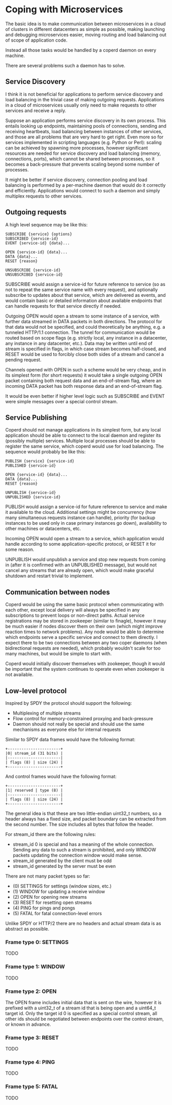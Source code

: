 # Coping with Microservices

The basic idea is to make communication between microservices in a cloud of clusters in different datacenters as simple as possible, making launching and debugging microservices easier, moving routing and load balancing out of scope of application code.

Instead all those tasks would be handled by a coperd daemon on every machine.

There are several problems such a daemon has to solve.

## Service Discovery

I think it is not beneficial for applications to perform service discovery and load balancing in the trivial case of making outgoing requests. Applications in a cloud of microservices usually only need to make requests to other services and receive a reply.

Suppose an application performs service discovery in its own process. This entails looking up endpoints, maintaining pools of connections, sending and receiving heartbeats, load balancing between instances of other services, and those are all problems that are very hard to get right. Even more so for services implemented in scripting languages (e.g. Python or Perl): scaling can be achieved by spawning more processes, however significant resources are needed for service discovery and load balancing (memory, connections, ports), which cannot be shared between processes, so it becomes a back-pressure that prevents scaling beyond some number of processes.

It might be better if service discovery, connection pooling and load balancing is performed by a per-machine daemon that would do it correctly and efficiently. Applications would connect to such a daemon and simply multiplex requests to other services.

## Outgoing requests

A high level sequence may be like this:

    SUBSCRIBE {service} {options}
    SUBSCRIBED {service-id}
    EVENT {service-id} {data}...

    OPEN {service-id} {data}...
    DATA {data}...
    RESET {reason}

    UNSUBSCRIBE {service-id}
    UNSUBSCRIBED {service-id}

SUBSCRIBE would assign a service-id for future reference to service (so as not to repeat the same service name with every request), and optionally subscribe to updates about that service, which are delivered as events, and would contain basic or detailed information about available endpoints that can handle requests for that service directly if needed.

Outgoing OPEN would open a stream to some instance of a service, with further data streamed in DATA packets in both directions. The protocol for that data would not be specified, and could theoretically be anything, e.g. a tunneled HTTP/1.1 connection. The tunnel for communication would be routed based on scope flags (e.g. strictly local, any instance in a datacenter, any instance in any datacenter, etc.). Data may be written until end of stream is specified in flags, in which case stream becomes half-closed, and RESET would be used to forcibly close both sides of a stream and cancel a pending request.

Channels opened with OPEN in such a scheme would be very cheap, and in its simplest form (for short requests) it would take a single outgoing OPEN packet containing both request data and an end-of-stream flag, where an incoming DATA packet has both response data and an end-of-stream flag.

It would be even better if higher level logic such as SUBSCRIBE and EVENT were simple messages over a special control stream.

## Service Publishing

Coperd should not manage applications in its simplest form, but any local application should be able to connect to the local daemon and register its (possibly multiple) services. Multiple local processes should be able to register the same service, which coperd would use for load balancing. The sequence would probably be like this:

    PUBLISH {service} {service-id}
    PUBLISHED {service-id}

    OPEN {service-id} {data}...
    DATA {data}...
    RESET {reason}

    UNPUBLISH {service-id}
    UNPUBLISHED {service-id}

PUBLISH would assign a service-id for future reference to service and make it available to the cloud. Additional settings might be concurrency (how many simultaneous requests instance can handle), priority (for backup instances to be used only in case primary instances go down), availability to other machines or datacenters, etc.

Incoming OPEN would open a stream to a service, which application would handle according to some application-specific protocol, or RESET it for some reason.

UNPUBLISH would unpublish a service and stop new requests from coming in (after it is confirmed with an UNPUBLISHED message), but would not cancel any streams that are already open, which would make graceful shutdown and restart trivial to implement.

## Communication between nodes

Coperd would be using the same basic protocol when communicating with each other, except local delivery will always be specified in any subscriptions to prevent loops or non-direct paths. Actual service registrations may be stored in zookeeper (similar to finagle), however it may be much easier if nodes discover them on their own (which might improve reaction times to network problems). Any node would be able to determine which endpoints serve a specific service and connect to them directly. I expect there to be two connections between any two coper daemons (when bidirectional requests are needed), which probably wouldn't scale for too many machines, but would be simple to start with.

Coperd would initially discover themselves with zookeeper, though it would be important that the system continues to operate even when zookeeper is not available.

## Low-level protocol

Inspired by SPDY the protocol should support the following:

* Multiplexing of multiple streams
* Flow control for memory-constrained proxying and back-pressure
* Daemon should not really be special and should use the same mechanisms as everyone else for internal requests

Similar to SPDY data frames would have the following format:

```
+-----------------------+
|0| stream_id (31 bits) |
|-----------------------|
| flags (8) | size (24) |
+-----------------------+
```

And control frames would have the following format:

```
+-----------------------+
|1| reserved | type (8) |
|-----------------------|
| flags (8) | size (24) |
+-----------------------+
```

The general idea is that these are two little-endian uint32_t numbers, so a header always has a fixed size, and packet boundary can be extracted from the second number. The size includes all bytes that follow the header.

For stream_id there are the following rules:

* stream_id 0 is special and has a meaning of the whole connection. Sending any data to such a stream is prohibited, and only WINDOW packets updating the connection window would make sense.
* stream_id generated by the client must be odd
* stream_id generated by the server must be even

There are not many packet types so far:

* (0) SETTINGS for settings (window sizes, etc.)
* (1) WINDOW for updating a receive window
* (2) OPEN for opening new streams
* (3) RESET for resetting open streams
* (4) PING for pings and pongs
* (5) FATAL for fatal connection-level errors

Unlike SPDY or HTTP/2 there are no headers and actual stream data is as abstract as possible.

### Frame type 0: SETTINGS

TODO

### Frame type 1: WINDOW

TODO

### Frame type 2: OPEN

The OPEN frame includes initial data that is sent on the wire, however it is prefixed with a uint32_t of a stream id that is being open and a uint64_t target id. Only the target id 0 is specified as a special control stream, all other ids should be negotiated between endpoints over the control stream, or known in advance.

### Frame type 3: RESET

TODO

### Frame type 4: PING

TODO

### Frame type 5: FATAL

TODO

